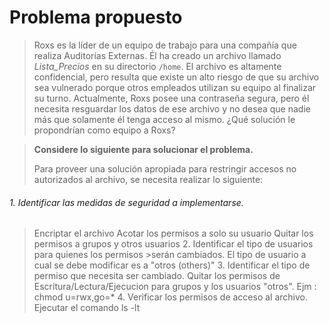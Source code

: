 # **Problema propuesto** 
   
> Roxs es la líder de un equipo de trabajo para una compañía que realiza Auditorías Externas. Él ha creado un archivo llamado *Lista_Precios* en su directorio `/home`. El archivo es altamente confidencial, pero resulta que existe un alto riesgo de que su archivo  sea  vulnerado  porque  otros  empleados  utilizan  su  equipo  al  finalizar  su turno.   Actualmente,   Roxs   posee   una   contraseña   segura,   pero   él   necesita resguardar los datos de ese archivo y no desea que nadie más que solamente él tenga acceso al mismo. ¿Qué solución le propondrían como equipo a Roxs? 

> **Considere lo siguiente para solucionar el problema.** 
>
>Para  proveer  una  solución  apropiada  para  restringir  accesos  no autorizados  al archivo, se necesita realizar lo siguiente: 
>
###### 1. Identificar las medidas de seguridad a implementarse. 
> Encriptar el archivo
> Acotar los permisos a solo su usuario
> Quitar los permisos a grupos y otros usuarios
>2. Identificar el tipo de usuarios para quienes los permisos >serán cambiados. 
> El tipo de usuario a cual se debe modificar es a "otros (others)"
>3. Identificar el tipo de permiso que necesita ser cambiado.
> Quitar los permisos de Escritura/Lectura/Ejecucion para grupos y los usuarios "otros". Ejm : chmod u=rwx,go=*
>4. Verificar los permisos de acceso al archivo.
> Ejecutar el comando ls -lt
